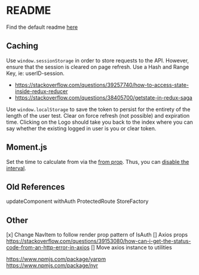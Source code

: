 # README
Find the default readme [here](https://github.com/facebook/create-react-app/blob/master/packages/react-scripts/template/README.md)

## Caching
Use `window.sessionStorage` in order to store requests to the API.  However, ensure that the session is cleared on page refresh.  Use a Hash and Range Key, ie: userID-session.
- https://stackoverflow.com/questions/39257740/how-to-access-state-inside-redux-reducer
- https://stackoverflow.com/questions/38405700/getstate-in-redux-saga

Use `window.localStorage` to save the token to persist for the entirety of the length of the user test.  Clear on force refresh (not possible) and expiration time.  Clicking on the Logo should take you back to the index where you can say whether the existing logged in user is you or clear token.

## Moment.js
Set the time to calculate from via the [from prop](https://github.com/headzoo/react-moment#from).  Thus, you can [disable the interval](https://github.com/headzoo/react-moment#interval).

## Old References
updateComponent
withAuth
ProtectedRoute
StoreFactory

## Other
[x] Change NavItem to follow render prop pattern of IsAuth
[] Axios props https://stackoverflow.com/questions/39153080/how-can-i-get-the-status-code-from-an-http-error-in-axios
[] Move axios instance to utilities

https://www.npmjs.com/package/yarpm
https://www.npmjs.com/package/nyr
